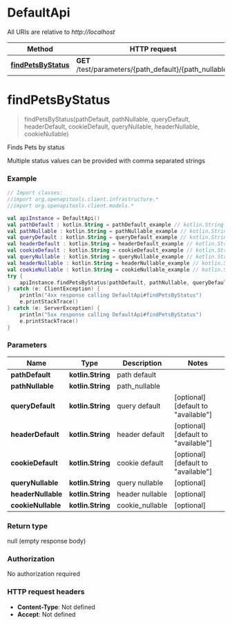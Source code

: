 # DefaultApi

All URIs are relative to *http://localhost*

Method | HTTP request | Description
------------- | ------------- | -------------
[**findPetsByStatus**](DefaultApi.md#findPetsByStatus) | **GET** /test/parameters/{path_default}/{path_nullable} | Finds Pets by status


<a id="findPetsByStatus"></a>
# **findPetsByStatus**
> findPetsByStatus(pathDefault, pathNullable, queryDefault, headerDefault, cookieDefault, queryNullable, headerNullable, cookieNullable)

Finds Pets by status

Multiple status values can be provided with comma separated strings

### Example
```kotlin
// Import classes:
//import org.openapitools.client.infrastructure.*
//import org.openapitools.client.models.*

val apiInstance = DefaultApi()
val pathDefault : kotlin.String = pathDefault_example // kotlin.String | path default
val pathNullable : kotlin.String = pathNullable_example // kotlin.String | path_nullable
val queryDefault : kotlin.String = queryDefault_example // kotlin.String | query default
val headerDefault : kotlin.String = headerDefault_example // kotlin.String | header default
val cookieDefault : kotlin.String = cookieDefault_example // kotlin.String | cookie default
val queryNullable : kotlin.String = queryNullable_example // kotlin.String | query nullable
val headerNullable : kotlin.String = headerNullable_example // kotlin.String | header nullable
val cookieNullable : kotlin.String = cookieNullable_example // kotlin.String | cookie_nullable
try {
    apiInstance.findPetsByStatus(pathDefault, pathNullable, queryDefault, headerDefault, cookieDefault, queryNullable, headerNullable, cookieNullable)
} catch (e: ClientException) {
    println("4xx response calling DefaultApi#findPetsByStatus")
    e.printStackTrace()
} catch (e: ServerException) {
    println("5xx response calling DefaultApi#findPetsByStatus")
    e.printStackTrace()
}
```

### Parameters

Name | Type | Description  | Notes
------------- | ------------- | ------------- | -------------
 **pathDefault** | **kotlin.String**| path default |
 **pathNullable** | **kotlin.String**| path_nullable |
 **queryDefault** | **kotlin.String**| query default | [optional] [default to &quot;available&quot;]
 **headerDefault** | **kotlin.String**| header default | [optional] [default to &quot;available&quot;]
 **cookieDefault** | **kotlin.String**| cookie default | [optional] [default to &quot;available&quot;]
 **queryNullable** | **kotlin.String**| query nullable | [optional]
 **headerNullable** | **kotlin.String**| header nullable | [optional]
 **cookieNullable** | **kotlin.String**| cookie_nullable | [optional]

### Return type

null (empty response body)

### Authorization

No authorization required

### HTTP request headers

 - **Content-Type**: Not defined
 - **Accept**: Not defined

